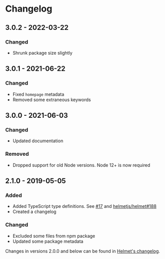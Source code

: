 # Changelog

## 3.0.2 - 2022-03-22

### Changed

- Shrunk package size slightly

## 3.0.1 - 2021-06-22

### Changed

- Fixed `homepage` metadata
- Removed some extraneous keywords

## 3.0.0 - 2021-06-03

### Changed

- Updated documentation

### Removed

- Dropped support for old Node versions. Node 12+ is now required

## 2.1.0 - 2019-05-05

### Added

- Added TypeScript type definitions. See [#17](https://github.com/helmetjs/nocache/issues/17) and [helmetjs/helmet#188](https://github.com/helmetjs/helmet/issues/188)
- Created a changelog

### Changed

- Excluded some files from npm package
- Updated some package metadata

Changes in versions 2.0.0 and below can be found in [Helmet's changelog](https://github.com/helmetjs/helmet/blob/master/CHANGELOG.md).
